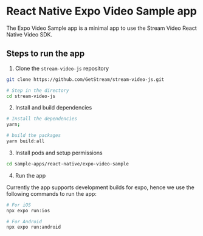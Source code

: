# React Native Expo Video Sample app

The Expo Video Sample app is a minimal app to use the Stream Video React Native Video SDK.

## Steps to run the app

1. Clone the `stream-video-js` repository

```bash
git clone https://github.com/GetStream/stream-video-js.git

# Step in the directory
cd stream-video-js
```

2. Install and build dependencies

```bash
# Install the dependencies
yarn;

# build the packages
yarn build:all
```

3. Install pods and setup permissions

```bash
cd sample-apps/react-native/expo-video-sample
```

4. Run the app

Currently the app supports development builds for expo, hence we use the following commands to run the app:

```bash
# For iOS
npx expo run:ios

# For Android
npx expo run:android
```
